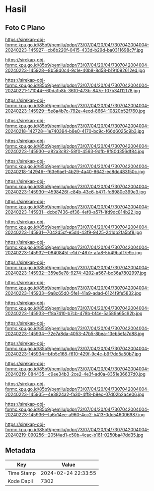 # Hasil

## Foto C Plano

https://sirekap-obj-formc.kpu.go.id/85b9/pemilu/pdpr/73/07/04/20/04/7307042004004-20240223-145927--cb6b220f-0415-433d-b29d-ba0311698c7f.jpg

https://sirekap-obj-formc.kpu.go.id/85b9/pemilu/pdpr/73/07/04/20/04/7307042004004-20240223-145928--8b58d0c4-9c1e-40b8-8d58-b191092612ed.jpg

https://sirekap-obj-formc.kpu.go.id/85b9/pemilu/pdpr/73/07/04/20/04/7307042004004-20240221-171044--60da1b8b-36f0-473b-847e-f07b34f12f78.jpg

https://sirekap-obj-formc.kpu.go.id/85b9/pemilu/pdpr/73/07/04/20/04/7307042004004-20240223-145929--5e8a4b7c-792e-4ecd-8664-10820b52f760.jpg

https://sirekap-obj-formc.kpu.go.id/85b9/pemilu/pdpr/73/07/04/20/04/7307042004004-20240218-142728--1e740394-b8e0-4170-bc9c-f66d6025c9b3.jpg

https://sirekap-obj-formc.kpu.go.id/85b9/pemilu/pdpr/73/07/04/20/04/7307042004004-20240223-145930--a82a3c82-58f0-4563-9dfb-8f80d356df84.jpg

https://sirekap-obj-formc.kpu.go.id/85b9/pemilu/pdpr/73/07/04/20/04/7307042004004-20240218-142946--f63e9ae1-4b29-4a40-8642-ec8dc483f50c.jpg

https://sirekap-obj-formc.kpu.go.id/85b9/pemilu/pdpr/73/07/04/20/04/7307042004004-20240223-145930--4598426f-c84b-43c6-b471-fd8980e399e3.jpg

https://sirekap-obj-formc.kpu.go.id/85b9/pemilu/pdpr/73/07/04/20/04/7307042004004-20240223-145931--dcbd7436-df36-4ef0-a57f-1fd9dc814b22.jpg

https://sirekap-obj-formc.kpu.go.id/85b9/pemilu/pdpr/73/07/04/20/04/7307042004004-20240223-145931--7042d5cf-e5d4-43f9-9425-241db2fa5bf8.jpg

https://sirekap-obj-formc.kpu.go.id/85b9/pemilu/pdpr/73/07/04/20/04/7307042004004-20240223-145932--0840845f-e1d7-467e-afa8-5b49baff7e9c.jpg

https://sirekap-obj-formc.kpu.go.id/85b9/pemilu/pdpr/73/07/04/20/04/7307042004004-20240223-145932--359e6e78-9274-4202-a567-bc36a7802997.jpg

https://sirekap-obj-formc.kpu.go.id/85b9/pemilu/pdpr/73/07/04/20/04/7307042004004-20240223-145933--9a8c65d0-5fe1-41a9-adad-6124f9fe5832.jpg

https://sirekap-obj-formc.kpu.go.id/85b9/pemilu/pdpr/73/07/04/20/04/7307042004004-20240223-145933--ff8a7410-b7cb-478b-bf4e-5a589a65c92b.jpg

https://sirekap-obj-formc.kpu.go.id/85b9/pemilu/pdpr/73/07/04/20/04/7307042004004-20240223-145934--72e7a8da-4053-47b5-8bea-13eb5efa7d88.jpg

https://sirekap-obj-formc.kpu.go.id/85b9/pemilu/pdpr/73/07/04/20/04/7307042004004-20240223-145934--bfb5c168-f610-429f-9c4c-b9f7dd5a50b7.jpg

https://sirekap-obj-formc.kpu.go.id/85b9/pemilu/pdpr/73/07/04/20/04/7307042004004-20240219-084435--c9ee34b3-2ce2-4e3f-ad0a-8351e36637d0.jpg

https://sirekap-obj-formc.kpu.go.id/85b9/pemilu/pdpr/73/07/04/20/04/7307042004004-20240223-145935--4e3824a2-fa30-4ff8-b9ec-07d02b2a4e06.jpg

https://sirekap-obj-formc.kpu.go.id/85b9/pemilu/pdpr/73/07/04/20/04/7307042004004-20240223-145936--fa6c14ee-a960-4cc2-b413-0dc546006987.jpg

https://sirekap-obj-formc.kpu.go.id/85b9/pemilu/pdpr/73/07/04/20/04/7307042004004-20240219-090256--205f4ad1-c50b-4cac-b161-0250ba47dd35.jpg


## Metadata

| Key        | Value               |
| ---------- | ------------------- |
| Time Stamp | 2024-02-24 22:33:55 |
| Kode Dapil | 7302                |



